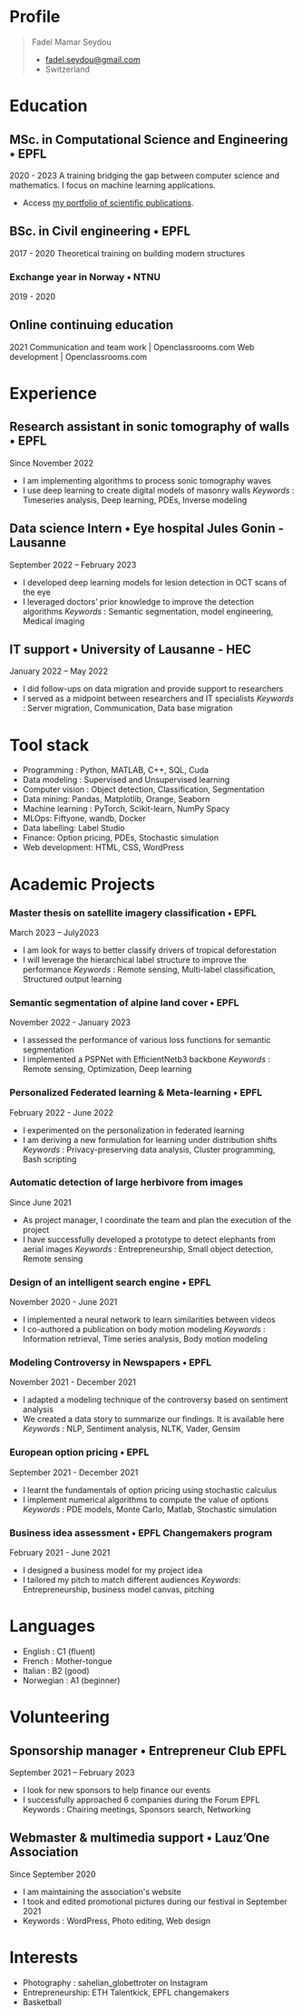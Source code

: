 # Profile

> Fadel Mamar Seydou
> - fadel.seydou@gmail.com
> - Switzerland

# Education

## MSc. in Computational Science and Engineering • EPFL
2020  - 2023
A training bridging the gap between computer science and mathematics. I focus on machine learning applications.
-	Access [my portfolio of scientific publications](https://orcid.org/0000-0002-2582-3084).

## BSc. in Civil engineering • EPFL
2017 - 2020
Theoretical training on building modern structures
### Exchange year in Norway • NTNU 
2019 - 2020

## Online continuing education
2021 
Communication and team work | Openclassrooms.com
Web development             | Openclassrooms.com


# Experience

## Research assistant in sonic tomography of walls • EPFL
Since November 2022
-	I am implementing algorithms to process sonic tomography waves
-	I use deep learning to create digital models of masonry walls 
_Keywords_ : Timeseries analysis, Deep learning, PDEs, Inverse modeling

## Data science Intern • Eye hospital Jules Gonin - Lausanne
 September 2022 – February 2023
-	I developed deep learning models for lesion detection in OCT scans of the eye
-	I leveraged doctors’ prior knowledge to improve the detection algorithms
_Keywords_ : Semantic segmentation, model engineering, Medical imaging

## IT support • University of Lausanne - HEC
January 2022 – May 2022
-	I did follow-ups on data migration and provide support to researchers
-	I served as a midpoint between researchers and IT specialists
_Keywords_ : Server migration, Communication, Data base migration


# Tool stack

-	Programming : Python, MATLAB, C++, SQL, Cuda
-	Data modeling : Supervised and Unsupervised learning
-	Computer vision : Object detection, Classification, Segmentation
-	Data mining:  Pandas, Matplotlib, Orange, Seaborn
-	Machine learning : PyTorch, Scikit-learn, NumPy Spacy
-	MLOps: Fiftyone, wandb, Docker
-	Data labelling: Label Studio
-	Finance: Option pricing, PDEs, Stochastic simulation 
-	Web development: HTML, CSS, WordPress

# Academic Projects
### Master thesis on satellite imagery classification  • EPFL 
March 2023 – July2023
-	I am look for ways to better classify drivers of tropical deforestation 
-	I will leverage the hierarchical label structure to improve the performance
*Keywords* : Remote sensing, Multi-label classification, Structured output learning

### Semantic segmentation of alpine land cover  • EPFL 
November 2022 - January 2023  
-	I assessed the performance of various loss functions for semantic segmentation
-	I implemented a PSPNet with EfficientNetb3 backbone 
*Keywords* : Remote sensing, Optimization, Deep learning

### Personalized Federated learning & Meta-learning • EPFL 
February 2022 - June 2022
-	I experimented on the personalization in federated learning 
-	I am deriving a new formulation for learning under distribution shifts
*Keywords* : Privacy-preserving data analysis, Cluster programming, Bash scripting

### Automatic detection of large herbivore from images 
Since June 2021 
-	As project manager, I coordinate the team and plan the execution of the project
-	I have successfully developed a prototype to detect elephants from aerial images
_Keywords_ :  Entrepreneurship,  Small object detection,  Remote sensing

### Design of an intelligent search engine • EPFL 
November 2020 - June 2021  
-	I implemented a neural network to learn similarities between videos
-	I co-authored a publication on body motion modeling
_Keywords_ : Information retrieval, Time series analysis, Body motion modeling

### Modeling Controversy in Newspapers • EPFL 
November 2021 - December 2021  
-	I adapted a modeling technique of the controversy based on sentiment analysis
-	We created a data story to summarize our findings. It is available here
_Keywords_ : NLP, Sentiment analysis, NLTK, Vader, Gensim

### European option pricing • EPFL 
September 2021 - December 2021  
-	I learnt the fundamentals of option pricing using stochastic calculus
-	I implement numerical algorithms to compute the value of options
_Keywords_ : PDE models, Monte Carlo, Matlab, Stochastic simulation

### Business idea assessment • EPFL Changemakers program 
February 2021 - June 2021
-	I designed a business model for my project idea
-	I tailored my pitch to match different audiences
_Keywords_: Entrepreneurship, business model canvas, pitching



# Languages

-	English : C1 (fluent)
-	French : Mother-tongue
-	Italian : B2 (good)
-	Norwegian : A1 (beginner)


# Volunteering
## Sponsorship manager • Entrepreneur Club EPFL
September 2021 – February 2023
-	I look for new sponsors to help finance our  events 
-	I successfully approached 6 companies during the Forum EPFL
Keywords : Chairing meetings, Sponsors search, Networking

## Webmaster & multimedia support • Lauz’One  Association
 Since September 2020
-	I am maintaining the association's website 
-	I took and edited promotional pictures during our festival in September 2021
-	Keywords : WordPress, Photo editing, Web design



# Interests

-	Photography : sahelian_globettroter on Instagram 
-	Entrepreneurship: ETH Talentkick, EPFL changemakers 
-	Basketball



